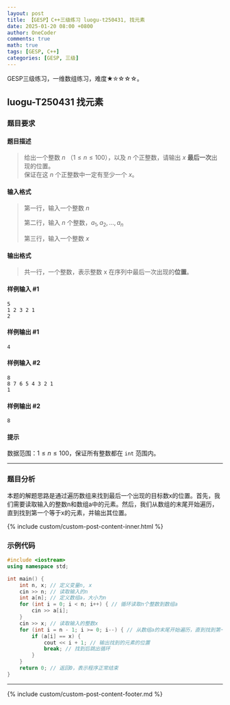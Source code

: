 ```yaml
---
layout: post
title: 【GESP】C++三级练习 luogu-t250431, 找元素
date: 2025-01-20 08:00 +0800
author: OneCoder
comments: true
math: true
tags: [GESP, C++]
categories: [GESP, 三级]
---
```

GESP三级练习，一维数组练习，难度★✮☆☆☆。

<!--more-->

## luogu-T250431 找元素

### 题目要求

#### 题目描述

>给出一个整数 $n$ （$1\le n \le 100$），以及 $n$ 个正整数，请输出 $x$ **最后一次**出现的位置。  
>保证在这 $n$ 个正整数中一定有至少一个 $x$。

#### 输入格式

>第一行，输入一个整数 $n$
>
>第二行，输入 $n$ 个整数，$a_1, a_2,\dots,a_n$
>
>第三行，输入一个整数 $x$

#### 输出格式

>共一行，一个整数，表示整数 x 在序列中最后一次出现的**位置**。

#### 样例输入 #1

```console
5
1 2 3 2 1
2
```

#### 样例输出 #1

```console
4
```

#### 样例输入 #2

```console
8
8 7 6 5 4 3 2 1
1
```

#### 样例输出 #2

```console
8
```

#### 提示

数据范围：$1\le n\le 100$，保证所有整数都在 `int` 范围内。

---

### 题目分析

本题的解题思路是通过遍历数组来找到最后一个出现的目标数x的位置。首先，我们需要读取输入的整数n和数组a中的元素。然后，我们从数组的末尾开始遍历，直到找到第一个等于x的元素，并输出其位置。

{% include custom/custom-post-content-inner.html %}

### 示例代码

```cpp
#include <iostream>
using namespace std;

int main() {
    int n, x; // 定义变量n, x
    cin >> n; // 读取输入的n
    int a[n]; // 定义数组a，大小为n
    for (int i = 0; i < n; i++) { // 循环读取n个整数到数组a
        cin >> a[i];
    }
    cin >> x; // 读取输入的整数x
    for (int i = n - 1; i >= 0; i--) { // 从数组a的末尾开始遍历，直到找到第一个等于x的元素
        if (a[i] == x) {
            cout << i + 1; // 输出找到的元素的位置
            break; // 找到后跳出循环
        }
    }
    return 0; // 返回0，表示程序正常结束
}
```

---

{% include custom/custom-post-content-footer.md %}
